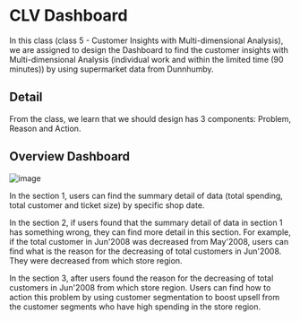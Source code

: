 
# CLV Dashboard

In this class (class 5 - Customer Insights with Multi-dimensional Analysis), 
we are assigned to design the Dashboard to find the customer insights with 
Multi-dimensional Analysis (individual work and within the limited time (90 minutes))
by using supermarket data from Dunnhumby.


## Detail
From the class, we learn that we should design has 3 components: Problem, Reason and Action.

## Overview Dashboard
![image](https://user-images.githubusercontent.com/71161635/147126694-ce13860b-fe26-4940-87bb-86c8c3d6dca7.jpg)

In the section 1, users can find the summary detail of data (total spending, total customer and ticket size) by specific shop date.

In the section 2, if users found that the summary detail of data in section 1 has something wrong, they can find more detail in this section. For example, if the total customer in Jun'2008 was decreased from May'2008, users can find what is the reason for the decreasing of total customers in Jun'2008. They were decreased from which store region.

In the section 3, after users found  the reason for the decreasing of total customers in Jun'2008 from which store region. Users can find how to action this problem by using customer segmentation to boost upsell from the customer segments who have high spending in the store region.
